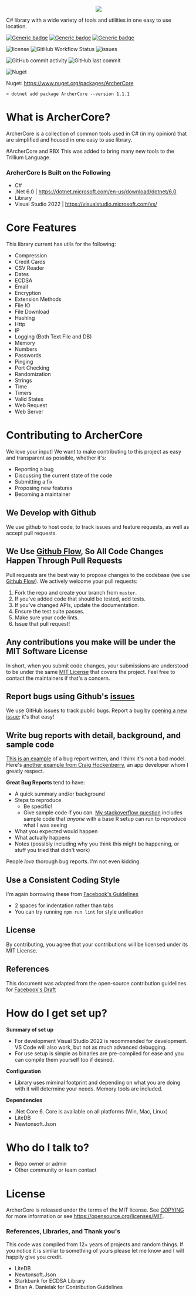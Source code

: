 <p align="center">
  <img src="https://github.com/mathis1337/ArcherCore/assets/20599614/bd62777b-ea9e-4dee-9978-998a7877a445" />
</p>

C# library with a wide variety of tools and utilities in one easy to use location.

[![Generic badge](https://img.shields.io/badge/IDE-VS2022-blue.svg)](https://shields.io/)
[![Generic badge](https://img.shields.io/badge/C%23-10%2E0-blue.svg)](https://shields.io/)
[![Generic badge](https://img.shields.io/badge/%2ENet%20Core-6%2E0-blue.svg)](https://shields.io/)

![license](https://img.shields.io/github/license/mathis1337/ArcherCore)
![GitHub Workflow Status](https://img.shields.io/github/actions/workflow/status/mathis1337/ArcherCore/dotnet.yml)
![issues](https://img.shields.io/github/issues/mathis1337/ArcherCore)

![GitHub commit activity](https://img.shields.io/github/commit-activity/m/mathis1337/ArcherCore)
![GitHub last commit](https://img.shields.io/github/last-commit/mathis1337/ArcherCore)

![Nuget](https://img.shields.io/nuget/dt/ArcherCore)

Nuget: https://www.nuget.org/packages/ArcherCore

`> dotnet add package ArcherCore --version 1.1.1`

# What is ArcherCore?
ArcherCore is a collection of common tools used in C# (in my opinion) that are simplified and housed in one easy to use library.

#ArcherCore and RBX
This was added to bring many new tools to the Trillium Language.

### ArcherCore Is Built on the Following ###

* C#
* .Net 6.0 | https://dotnet.microsoft.com/en-us/download/dotnet/6.0
* Library
* Visual Studio 2022 | https://visualstudio.microsoft.com/vs/

# Core Features

This library current has utils for the following:
- Compression
- Credit Cards
- CSV Reader
- Dates
- ECDSA
- Email
- Encryption
- Extension Methods
- File IO
- File Download
- Hashing
- Http
- IP
- Logging (Both Text File and DB)
- Memory
- Numbers
- Passwords
- Pinging
- Port Checking
- Randomization
- Strings
- Time
- Timers
- Valid States
- Web Request
- Web Server

# Contributing to ArcherCore
We love your input! We want to make contributing to this project as easy and transparent as possible, whether it's:

- Reporting a bug
- Discussing the current state of the code
- Submitting a fix
- Proposing new features
- Becoming a maintainer

## We Develop with Github
We use github to host code, to track issues and feature requests, as well as accept pull requests.

## We Use [Github Flow](https://guides.github.com/introduction/flow/index.html), So All Code Changes Happen Through Pull Requests
Pull requests are the best way to propose changes to the codebase (we use [Github Flow](https://guides.github.com/introduction/flow/index.html)). We actively welcome your pull requests:

1. Fork the repo and create your branch from `master`.
2. If you've added code that should be tested, add tests.
3. If you've changed APIs, update the documentation.
4. Ensure the test suite passes.
5. Make sure your code lints.
6. Issue that pull request!

## Any contributions you make will be under the MIT Software License
In short, when you submit code changes, your submissions are understood to be under the same [MIT License](http://choosealicense.com/licenses/mit/) that covers the project. Feel free to contact the maintainers if that's a concern.

## Report bugs using Github's [issues](https://github.com/briandk/transcriptase-atom/issues)
We use GitHub issues to track public bugs. Report a bug by [opening a new issue](); it's that easy!

## Write bug reports with detail, background, and sample code
[This is an example](http://stackoverflow.com/q/12488905/180626) of a bug report written, and I think it's not a bad model. Here's [another example from Craig Hockenberry](http://www.openradar.me/11905408), an app developer whom I greatly respect.

**Great Bug Reports** tend to have:

- A quick summary and/or background
- Steps to reproduce
  - Be specific!
  - Give sample code if you can. [My stackoverflow question](http://stackoverflow.com/q/12488905/180626) includes sample code that *anyone* with a base R setup can run to reproduce what I was seeing
- What you expected would happen
- What actually happens
- Notes (possibly including why you think this might be happening, or stuff you tried that didn't work)

People *love* thorough bug reports. I'm not even kidding.

## Use a Consistent Coding Style
I'm again borrowing these from [Facebook's Guidelines](https://github.com/facebook/draft-js/blob/a9316a723f9e918afde44dea68b5f9f39b7d9b00/CONTRIBUTING.md)

* 2 spaces for indentation rather than tabs
* You can try running `npm run lint` for style unification

## License
By contributing, you agree that your contributions will be licensed under its MIT License.

## References
This document was adapted from the open-source contribution guidelines for [Facebook's Draft](https://github.com/facebook/draft-js/blob/a9316a723f9e918afde44dea68b5f9f39b7d9b00/CONTRIBUTING.md)


# How do I get set up?

**Summary of set up**

- For development Visual Studio 2022 is recommended for development. VS Code will also work, but not as much advanced debugging.
- For use setup is simple as binaries are pre-compiled for ease and you can compile them yourself too if desired.

**Configuration**

- Library uses miminal footprint and depending on what you are doing with it will determine your needs. Memory tools are included.

**Dependencies**

- .Net Core 6. Core is available on all platforms (Win, Mac, Linux)
- LiteDB
- Newtonsoft.Json

# Who do I talk to? ###

* Repo owner or admin
* Other community or team contact

# License

ArcherCore is released under the terms of the MIT license. See [COPYING](COPYING) for more
information or see https://opensource.org/licenses/MIT.

### References, Libraries, and Thank you's ###
This code was compiled from 12+ years of projects and random things. If you notice it is similar to something of yours please let me know and I will happily give you credit.

* LiteDB 
* Newtonsoft.Json 
* Starkbank for ECDSA Library
* Brian A. Danielak for Contribution Guidelines

